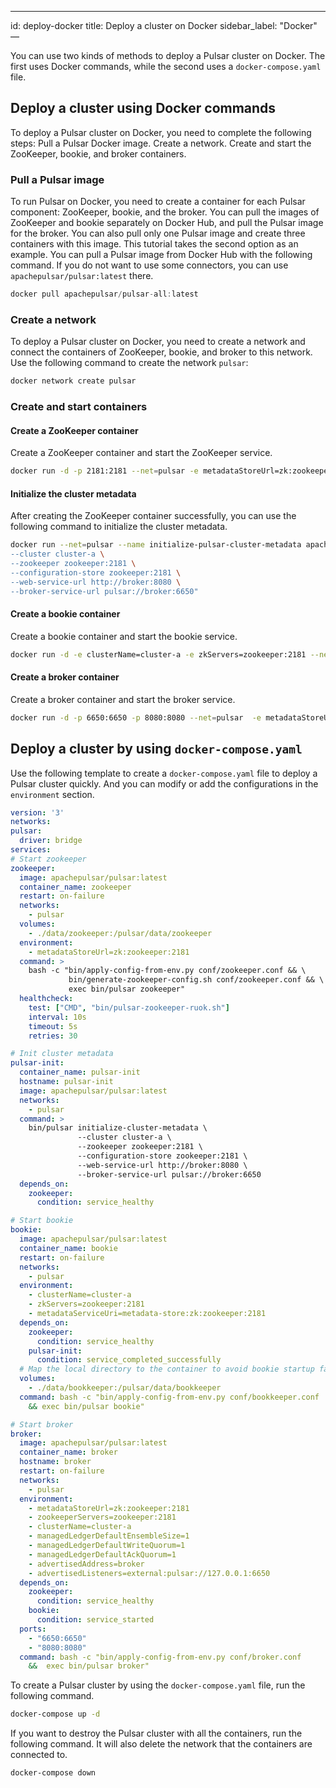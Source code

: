 ---
id: deploy-docker
title: Deploy a cluster on Docker
sidebar_label: "Docker"
—

You can use two kinds of methods to deploy a Pulsar cluster on Docker.
The first uses Docker commands, while the second uses a `docker-compose.yaml` file.
## Deploy a cluster using Docker commands
To deploy a Pulsar cluster on Docker, you need to complete the following steps:
Pull a Pulsar Docker image.
Create a network.
Create and start the ZooKeeper, bookie, and broker containers.
### Pull a Pulsar image
To run Pulsar on Docker, you need to create a container for each Pulsar component: ZooKeeper, bookie, and the broker. You can pull the images of ZooKeeper and bookie separately on Docker Hub, and pull the Pulsar image for the broker. You can also pull only one Pulsar image and create three containers with this image. This tutorial takes the second option as an example.
You can pull a Pulsar image from Docker Hub with the following command. If you do not want to use some connectors, you can use `apachepulsar/pulsar:latest` there.
```java
docker pull apachepulsar/pulsar-all:latest
```
### Create a network
To deploy a Pulsar cluster on Docker, you need to create a network and connect the containers of ZooKeeper, bookie, and broker to this network.
Use the following command to create the network `pulsar`:
```bash
docker network create pulsar
```
### Create and start containers

#### Create a ZooKeeper container
Create a ZooKeeper container and start the ZooKeeper service.
```bash
docker run -d -p 2181:2181 --net=pulsar -e metadataStoreUrl=zk:zookeeper:2181 -e cluster-name=cluster-a -e managedLedgerDefaultEnsembleSize=1 -e managedLedgerDefaultWriteQuorum=1 -e managedLedgerDefaultAckQuorum=1 -v $(pwd)/data/zookeeper:/pulsar/data/zookeeper --name zookeeper --hostname zookeeper apachepulsar/pulsar-all:latest bash -c "bin/apply-config-from-env.py conf/zookeeper.conf && bin/generate-zookeeper-config.sh conf/zookeeper.conf && exec bin/pulsar zookeeper"
```
#### Initialize the cluster metadata
After creating the ZooKeeper container successfully, you can use the following command to initialize the cluster metadata.
```bash
docker run --net=pulsar --name initialize-pulsar-cluster-metadata apachepulsar/pulsar-all:latest bash -c "bin/pulsar initialize-cluster-metadata \
--cluster cluster-a \
--zookeeper zookeeper:2181 \
--configuration-store zookeeper:2181 \
--web-service-url http://broker:8080 \
--broker-service-url pulsar://broker:6650"
```


#### Create a bookie container
Create a bookie container and start the bookie service.

```bash
docker run -d -e clusterName=cluster-a -e zkServers=zookeeper:2181 --net=pulsar -e metadataServiceUri=metadata-store:zk:zookeeper:2181 -v $(pwd)/data/bookkeeper:/pulsar/data/bookkeeper --name bookie --hostname bookie apachepulsar/pulsar-all:latest    bash -c "bin/apply-config-from-env.py conf/bookkeeper.conf && exec bin/pulsar bookie"
```
#### Create a broker container
Create a broker container and start the broker service.
```bash
docker run -d -p 6650:6650 -p 8080:8080 --net=pulsar  -e metadataStoreUrl=zk:zookeeper:2181  -e zookeeperServers=zookeeper:2181 -e clusterName=cluster-a  -e managedLedgerDefaultEnsembleSize=1 -e managedLedgerDefaultWriteQuorum=1   -e managedLedgerDefaultAckQuorum=1 --name broker --hostname broker apachepulsar/pulsar-all:latest bash -c "bin/apply-config-from-env.py conf/broker.conf && exec bin/pulsar broker"
```

## Deploy a cluster by using `docker-compose.yaml`
Use the following template to create a `docker-compose.yaml` file to deploy a Pulsar cluster quickly. And you can modify or add the configurations in the `environment` section.

```yaml
version: '3'
networks:
pulsar:
  driver: bridge
services:
# Start zookeeper
zookeeper:
  image: apachepulsar/pulsar:latest
  container_name: zookeeper
  restart: on-failure
  networks:
    - pulsar
  volumes:
    - ./data/zookeeper:/pulsar/data/zookeeper
  environment:
    - metadataStoreUrl=zk:zookeeper:2181
  command: >
    bash -c "bin/apply-config-from-env.py conf/zookeeper.conf && \
             bin/generate-zookeeper-config.sh conf/zookeeper.conf && \
             exec bin/pulsar zookeeper"
  healthcheck:
    test: ["CMD", "bin/pulsar-zookeeper-ruok.sh"]
    interval: 10s
    timeout: 5s
    retries: 30

# Init cluster metadata
pulsar-init:
  container_name: pulsar-init
  hostname: pulsar-init
  image: apachepulsar/pulsar:latest
  networks:
    - pulsar
  command: >
    bin/pulsar initialize-cluster-metadata \
               --cluster cluster-a \
               --zookeeper zookeeper:2181 \
               --configuration-store zookeeper:2181 \
               --web-service-url http://broker:8080 \
               --broker-service-url pulsar://broker:6650
  depends_on:
    zookeeper:
      condition: service_healthy

# Start bookie
bookie:
  image: apachepulsar/pulsar:latest
  container_name: bookie
  restart: on-failure
  networks:
    - pulsar
  environment:
    - clusterName=cluster-a
    - zkServers=zookeeper:2181
    - metadataServiceUri=metadata-store:zk:zookeeper:2181
  depends_on:
    zookeeper:
      condition: service_healthy
    pulsar-init:
      condition: service_completed_successfully
  # Map the local directory to the container to avoid bookie startup failure due to insufficient container disks.
  volumes:
    - ./data/bookkeeper:/pulsar/data/bookkeeper
  command: bash -c "bin/apply-config-from-env.py conf/bookkeeper.conf
    && exec bin/pulsar bookie"

# Start broker
broker:
  image: apachepulsar/pulsar:latest
  container_name: broker
  hostname: broker
  restart: on-failure
  networks:
    - pulsar
  environment:
    - metadataStoreUrl=zk:zookeeper:2181
    - zookeeperServers=zookeeper:2181
    - clusterName=cluster-a
    - managedLedgerDefaultEnsembleSize=1
    - managedLedgerDefaultWriteQuorum=1
    - managedLedgerDefaultAckQuorum=1
    - advertisedAddress=broker
    - advertisedListeners=external:pulsar://127.0.0.1:6650
  depends_on:
    zookeeper:
      condition: service_healthy
    bookie:
      condition: service_started
  ports:
    - "6650:6650"
    - "8080:8080"
  command: bash -c "bin/apply-config-from-env.py conf/broker.conf
    &&  exec bin/pulsar broker"
```

To create a Pulsar cluster by using the `docker-compose.yaml` file, run the following command.
```bash
docker-compose up -d
```

If you want to destroy the Pulsar cluster with all the containers, run the following command. It will also delete the network that the containers are connected to.
```bash
docker-compose down
```
